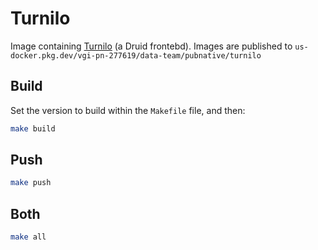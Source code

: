 # Turnilo

Image containing [Turnilo][1] (a Druid frontebd). Images are published to `us-docker.pkg.dev/vgi-pn-277619/data-team/pubnative/turnilo`

## Build

Set the version to build within the `Makefile` file, and then:

```bash
make build
```

## Push

```bash
make push
```

## Both

```bash
make all
```

[1]: https://github.com/allegro/turnilo
